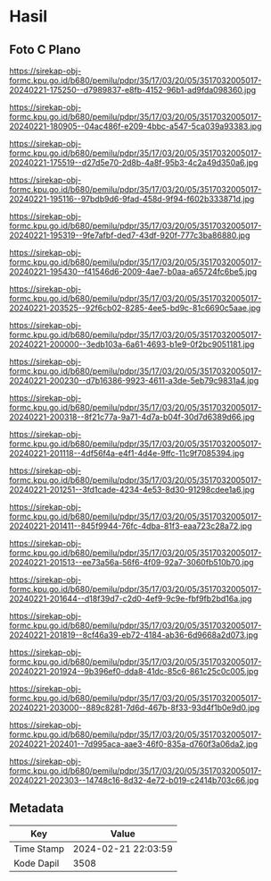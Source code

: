 # Hasil

## Foto C Plano

https://sirekap-obj-formc.kpu.go.id/b680/pemilu/pdpr/35/17/03/20/05/3517032005017-20240221-175250--d7989837-e8fb-4152-96b1-ad9fda098360.jpg

https://sirekap-obj-formc.kpu.go.id/b680/pemilu/pdpr/35/17/03/20/05/3517032005017-20240221-180905--04ac486f-e209-4bbc-a547-5ca039a93383.jpg

https://sirekap-obj-formc.kpu.go.id/b680/pemilu/pdpr/35/17/03/20/05/3517032005017-20240221-175519--d27d5e70-2d8b-4a8f-95b3-4c2a49d350a6.jpg

https://sirekap-obj-formc.kpu.go.id/b680/pemilu/pdpr/35/17/03/20/05/3517032005017-20240221-195116--97bdb9d6-9fad-458d-9f94-f602b333871d.jpg

https://sirekap-obj-formc.kpu.go.id/b680/pemilu/pdpr/35/17/03/20/05/3517032005017-20240221-195319--9fe7afbf-ded7-43df-920f-777c3ba86880.jpg

https://sirekap-obj-formc.kpu.go.id/b680/pemilu/pdpr/35/17/03/20/05/3517032005017-20240221-195430--f41546d6-2009-4ae7-b0aa-a65724fc6be5.jpg

https://sirekap-obj-formc.kpu.go.id/b680/pemilu/pdpr/35/17/03/20/05/3517032005017-20240221-203525--92f6cb02-8285-4ee5-bd9c-81c6690c5aae.jpg

https://sirekap-obj-formc.kpu.go.id/b680/pemilu/pdpr/35/17/03/20/05/3517032005017-20240221-200000--3edb103a-6a61-4693-b1e9-0f2bc9051181.jpg

https://sirekap-obj-formc.kpu.go.id/b680/pemilu/pdpr/35/17/03/20/05/3517032005017-20240221-200230--d7b16386-9923-4611-a3de-5eb79c9831a4.jpg

https://sirekap-obj-formc.kpu.go.id/b680/pemilu/pdpr/35/17/03/20/05/3517032005017-20240221-200318--8f21c77a-9a71-4d7a-b04f-30d7d6389d66.jpg

https://sirekap-obj-formc.kpu.go.id/b680/pemilu/pdpr/35/17/03/20/05/3517032005017-20240221-201118--4df56f4a-e4f1-4d4e-9ffc-11c9f7085394.jpg

https://sirekap-obj-formc.kpu.go.id/b680/pemilu/pdpr/35/17/03/20/05/3517032005017-20240221-201251--3fd1cade-4234-4e53-8d30-91298cdee1a6.jpg

https://sirekap-obj-formc.kpu.go.id/b680/pemilu/pdpr/35/17/03/20/05/3517032005017-20240221-201411--845f9944-76fc-4dba-81f3-eaa723c28a72.jpg

https://sirekap-obj-formc.kpu.go.id/b680/pemilu/pdpr/35/17/03/20/05/3517032005017-20240221-201513--ee73a56a-56f6-4f09-92a7-3060fb510b70.jpg

https://sirekap-obj-formc.kpu.go.id/b680/pemilu/pdpr/35/17/03/20/05/3517032005017-20240221-201644--d18f39d7-c2d0-4ef9-9c9e-fbf9fb2bd16a.jpg

https://sirekap-obj-formc.kpu.go.id/b680/pemilu/pdpr/35/17/03/20/05/3517032005017-20240221-201819--8cf46a39-eb72-4184-ab36-6d9668a2d073.jpg

https://sirekap-obj-formc.kpu.go.id/b680/pemilu/pdpr/35/17/03/20/05/3517032005017-20240221-201924--9b396ef0-dda8-41dc-85c6-861c25c0c005.jpg

https://sirekap-obj-formc.kpu.go.id/b680/pemilu/pdpr/35/17/03/20/05/3517032005017-20240221-203000--889c8281-7d6d-467b-8f33-93d4f1b0e9d0.jpg

https://sirekap-obj-formc.kpu.go.id/b680/pemilu/pdpr/35/17/03/20/05/3517032005017-20240221-202401--7d995aca-aae3-46f0-835a-d760f3a06da2.jpg

https://sirekap-obj-formc.kpu.go.id/b680/pemilu/pdpr/35/17/03/20/05/3517032005017-20240221-202303--14748c16-8d32-4e72-b019-c2414b703c66.jpg


## Metadata

| Key        | Value               |
| ---------- | ------------------- |
| Time Stamp | 2024-02-21 22:03:59 |
| Kode Dapil | 3508                |



